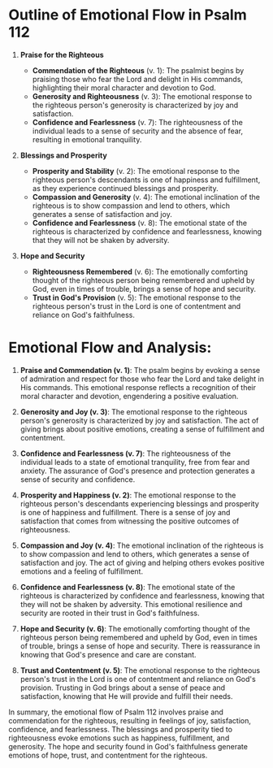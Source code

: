 # Outline of Emotional Flow in Psalm 112

1. **Praise for the Righteous** 
   - **Commendation of the Righteous** (v. 1): The psalmist begins by praising those who fear the Lord and delight in His commands, highlighting their moral character and devotion to God.
   - **Generosity and Righteousness** (v. 3): The emotional response to the righteous person's generosity is characterized by joy and satisfaction.
   - **Confidence and Fearlessness** (v. 7): The righteousness of the individual leads to a sense of security and the absence of fear, resulting in emotional tranquility.

2. **Blessings and Prosperity**
   - **Prosperity and Stability** (v. 2): The emotional response to the righteous person's descendants is one of happiness and fulfillment, as they experience continued blessings and prosperity.
   - **Compassion and Generosity** (v. 4): The emotional inclination of the righteous is to show compassion and lend to others, which generates a sense of satisfaction and joy.
   - **Confidence and Fearlessness** (v. 8): The emotional state of the righteous is characterized by confidence and fearlessness, knowing that they will not be shaken by adversity.

3. **Hope and Security**
   - **Righteousness Remembered** (v. 6): The emotionally comforting thought of the righteous person being remembered and upheld by God, even in times of trouble, brings a sense of hope and security.
   - **Trust in God's Provision** (v. 5): The emotional response to the righteous person's trust in the Lord is one of contentment and reliance on God's faithfulness.

# Emotional Flow and Analysis:

1. **Praise and Commendation (v. 1)**: The psalm begins by evoking a sense of admiration and respect for those who fear the Lord and take delight in His commands. This emotional response reflects a recognition of their moral character and devotion, engendering a positive evaluation.

2. **Generosity and Joy (v. 3)**: The emotional response to the righteous person's generosity is characterized by joy and satisfaction. The act of giving brings about positive emotions, creating a sense of fulfillment and contentment.

3. **Confidence and Fearlessness (v. 7)**: The righteousness of the individual leads to a state of emotional tranquility, free from fear and anxiety. The assurance of God's presence and protection generates a sense of security and confidence.

4. **Prosperity and Happiness (v. 2)**: The emotional response to the righteous person's descendants experiencing blessings and prosperity is one of happiness and fulfillment. There is a sense of joy and satisfaction that comes from witnessing the positive outcomes of righteousness.

5. **Compassion and Joy (v. 4)**: The emotional inclination of the righteous is to show compassion and lend to others, which generates a sense of satisfaction and joy. The act of giving and helping others evokes positive emotions and a feeling of fulfillment.

6. **Confidence and Fearlessness (v. 8)**: The emotional state of the righteous is characterized by confidence and fearlessness, knowing that they will not be shaken by adversity. This emotional resilience and security are rooted in their trust in God's faithfulness.

7. **Hope and Security (v. 6)**: The emotionally comforting thought of the righteous person being remembered and upheld by God, even in times of trouble, brings a sense of hope and security. There is reassurance in knowing that God's presence and care are constant.

8. **Trust and Contentment (v. 5)**: The emotional response to the righteous person's trust in the Lord is one of contentment and reliance on God's provision. Trusting in God brings about a sense of peace and satisfaction, knowing that He will provide and fulfill their needs.

In summary, the emotional flow of Psalm 112 involves praise and commendation for the righteous, resulting in feelings of joy, satisfaction, confidence, and fearlessness. The blessings and prosperity tied to righteousness evoke emotions such as happiness, fulfillment, and generosity. The hope and security found in God's faithfulness generate emotions of hope, trust, and contentment for the righteous.